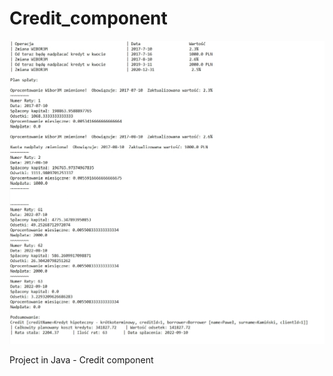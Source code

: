 # Credit_component

![alt text](https://github.com/MaksymilianKaminski/Credit_component/blob/c59e0e6134d9f2fc6989c33bdef3cd43afe5d5e8/bank_component.jpg)

Project in Java - Credit component

